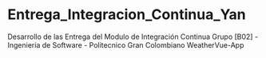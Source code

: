 # Entrega_Integracion_Continua_Yan
Desarrollo de las Entrega del Modulo de Integración Continua Grupo [B02] - Ingenieria de Software - Politecnico Gran Colombiano
WeatherVue-App

